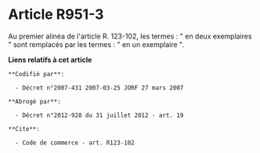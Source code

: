 # Article R951-3

Au premier alinéa de l'article R. 123-102, les termes : " en deux exemplaires " sont remplacés par les termes : " en un
exemplaire ".

**Liens relatifs à cet article**

	**Codifié par**:

	  - Décret n°2007-431 2007-03-25 JORF 27 mars 2007

	**Abrogé par**:

	  - Décret n°2012-928 du 31 juillet 2012 - art. 19

	**Cite**:

	  - Code de commerce - art. R123-102
